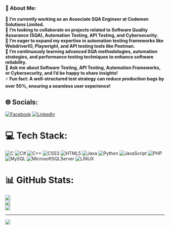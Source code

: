 ### **💫 About Me:**  
🔭 **I’m currently working as an Associate SQA Engineer at Codemen Solutions Limited.**  
👯 **I’m looking to collaborate on projects related to Software Quality Assurance (SQA), Automation Testing, API Testing, and Cybersecurity.**  
🤝 **I’m eager to expand my expertise in automation testing frameworks like WebdriverIO, Playwright, and API testing tools like Postman.**  
🌱 **I’m continuously learning advanced SQA methodologies, automation strategies, and performance testing techniques to enhance software reliability.**  
💬 **Ask me about Software Testing, API Testing, Automation Frameworks, or Cybersecurity, and I’d be happy to share insights!**  
⚡ **Fun fact: A well-structured test strategy can reduce production bugs by over 50%, ensuring a seamless user experience!**  



## 🌐 Socials:
[![Facebook](https://img.shields.io/badge/Facebook-%231877F2.svg?logo=Facebook&logoColor=white)](https://facebook.com/aditya.saha.961) [![LinkedIn](https://img.shields.io/badge/LinkedIn-%230077B5.svg?logo=linkedin&logoColor=white)](https://linkedin.com/in/adityasaha961) 

# 💻 Tech Stack:
![C](https://img.shields.io/badge/c-%2300599C.svg?style=plastic&logo=c&logoColor=white) ![C#](https://img.shields.io/badge/c%23-%23239120.svg?style=plastic&logo=c-sharp&logoColor=white) ![C++](https://img.shields.io/badge/c++-%2300599C.svg?style=plastic&logo=c%2B%2B&logoColor=white) ![CSS3](https://img.shields.io/badge/css3-%231572B6.svg?style=plastic&logo=css3&logoColor=white) ![HTML5](https://img.shields.io/badge/html5-%23E34F26.svg?style=plastic&logo=html5&logoColor=white) ![Java](https://img.shields.io/badge/java-%23ED8B00.svg?style=plastic&logo=java&logoColor=white) ![Python](https://img.shields.io/badge/python-3670A0?style=plastic&logo=python&logoColor=ffdd54) ![JavaScript](https://img.shields.io/badge/javascript-%23323330.svg?style=plastic&logo=javascript&logoColor=%23F7DF1E) ![PHP](https://img.shields.io/badge/php-%23777BB4.svg?style=plastic&logo=php&logoColor=white) ![MySQL](https://img.shields.io/badge/mysql-%2300f.svg?style=plastic&logo=mysql&logoColor=white) ![MicrosoftSQLServer](https://img.shields.io/badge/Microsoft%20SQL%20Sever-CC2927?style=plastic&logo=microsoft%20sql%20server&logoColor=white) ![LINUX](https://img.shields.io/badge/Linux-FCC624?style=plastic&logo=linux&logoColor=black)
# 📊 GitHub Stats:
![](https://github-readme-stats.vercel.app/api?username=asaha12&theme=radical&hide_border=false&include_all_commits=false&count_private=false)<br/>
![](https://github-readme-streak-stats.herokuapp.com/?user=asaha12&theme=radical&hide_border=false)<br/>
![](https://github-readme-stats.vercel.app/api/top-langs/?username=asaha12&theme=radical&hide_border=false&include_all_commits=false&count_private=false&layout=compact)

---
[![](https://visitcount.itsvg.in/api?id=asaha12&icon=1&color=8)](https://visitcount.itsvg.in)

<!-- Proudly created with GPRM ( https://gprm.itsvg.in ) -->
